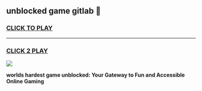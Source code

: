 
## unblocked game gitlab 👋
<h3>
<a href="https://premium.freeplayer.one?title=unblocked_game_gitlab&ref=13F">CLICK TO PLAY</a></h3>
<hr>

<h3>
<a href="https://premium.freeplayer.one?title=unblocked_game_gitlab&ref=13F">CLICK 2 PLAY</a>
  
</h3>

<a href="https://premium.freeplayer.one?title=unblocked_game_gitlab&ref=12F/"><img src="https://clearcache.store/games.png"></a>


**worlds hardest game unblocked: Your Gateway to Fun and Accessible Online Gaming**
